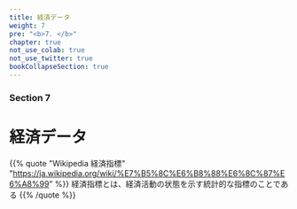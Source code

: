 ```yaml
---
title: 経済データ
weight: 7
pre: "<b>7. </b>"
chapter: true
not_use_colab: true
not_use_twitter: true
bookCollapseSection: true
---
```


### Section 7

# 経済データ

{{% quote "Wikipedia 経済指標" "https://ja.wikipedia.org/wiki/%E7%B5%8C%E6%B8%88%E6%8C%87%E6%A8%99" %}}
経済指標とは、経済活動の状態を示す統計的な指標のことである
{{% /quote %}}